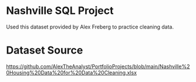 # Nashville SQL Project
Used this dataset provided by Alex Freberg to practice cleaning data.

# Dataset Source
https://github.com/AlexTheAnalyst/PortfolioProjects/blob/main/Nashville%20Housing%20Data%20for%20Data%20Cleaning.xlsx
